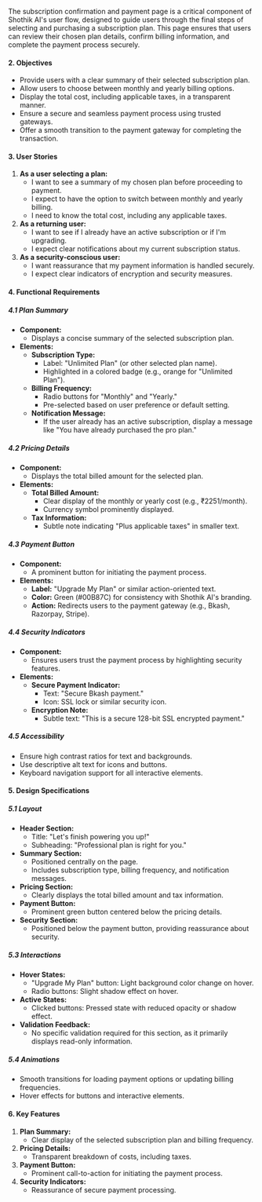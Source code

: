The subscription confirmation and payment page is a critical component of Shothik AI's user flow, designed to guide users through the final steps of selecting and purchasing a subscription plan. This page ensures that users can review their chosen plan details, confirm billing information, and complete the payment process securely.

#### **2. Objectives**

- Provide users with a clear summary of their selected subscription plan.
- Allow users to choose between monthly and yearly billing options.
- Display the total cost, including applicable taxes, in a transparent manner.
- Ensure a secure and seamless payment process using trusted gateways.
- Offer a smooth transition to the payment gateway for completing the transaction.

#### **3. User Stories**

1. **As a user selecting a plan:**
    - I want to see a summary of my chosen plan before proceeding to payment.
    - I expect to have the option to switch between monthly and yearly billing.
    - I need to know the total cost, including any applicable taxes.
2. **As a returning user:**
    - I want to see if I already have an active subscription or if I'm upgrading.
    - I expect clear notifications about my current subscription status.
3. **As a security-conscious user:**
    - I want reassurance that my payment information is handled securely.
    - I expect clear indicators of encryption and security measures.

#### **4. Functional Requirements**

##### **4.1 Plan Summary**

- **Component:**
    - Displays a concise summary of the selected subscription plan.
- **Elements:**
    - **Subscription Type:**
        - Label: "Unlimited Plan" (or other selected plan name).
        - Highlighted in a colored badge (e.g., orange for "Unlimited Plan").
    - **Billing Frequency:**
        - Radio buttons for "Monthly" and "Yearly."
        - Pre-selected based on user preference or default setting.
    - **Notification Message:**
        - If the user already has an active subscription, display a message like "You have already purchased the pro plan."
##### **4.2 Pricing Details**

- **Component:**
    - Displays the total billed amount for the selected plan.
- **Elements:**
    - **Total Billed Amount:**
        - Clear display of the monthly or yearly cost (e.g., ₹2251/month).
        - Currency symbol prominently displayed.
    - **Tax Information:**
        - Subtle note indicating "Plus applicable taxes" in smaller text.

##### **4.3 Payment Button**
- **Component:**
    - A prominent button for initiating the payment process.
- **Elements:**
    - **Label:** "Upgrade My Plan" or similar action-oriented text.
    - **Color:** Green (#00B87C) for consistency with Shothik AI's branding.
    - **Action:** Redirects users to the payment gateway (e.g., Bkash, Razorpay, Stripe).    

##### **4.4 Security Indicators**
- **Component:**
    - Ensures users trust the payment process by highlighting security features.
- **Elements:**
    - **Secure Payment Indicator:**
        - Text: "Secure Bkash payment."
        - Icon: SSL lock or similar security icon.
    - **Encryption Note:**
        - Subtle text: "This is a secure 128-bit SSL encrypted payment."

##### **4.5 Accessibility**
- Ensure high contrast ratios for text and backgrounds.
- Use descriptive alt text for icons and buttons.
- Keyboard navigation support for all interactive elements.

#### **5. Design Specifications**

##### **5.1 Layout**
- **Header Section:**
    - Title: "Let's finish powering you up!"
    - Subheading: "Professional plan is right for you."
- **Summary Section:**
    - Positioned centrally on the page.
    - Includes subscription type, billing frequency, and notification messages.
- **Pricing Section:**
    - Clearly displays the total billed amount and tax information.
- **Payment Button:**
    - Prominent green button centered below the pricing details.
- **Security Section:**
    - Positioned below the payment button, providing reassurance about security.
##### **5.3 Interactions**
- **Hover States:**
    - "Upgrade My Plan" button: Light background color change on hover.
    - Radio buttons: Slight shadow effect on hover.
- **Active States:**
    - Clicked buttons: Pressed state with reduced opacity or shadow effect.
- **Validation Feedback:**
    - No specific validation required for this section, as it primarily displays read-only information.
##### **5.4 Animations**
- Smooth transitions for loading payment options or updating billing frequencies.
- Hover effects for buttons and interactive elements.

#### **6. Key Features**
1. **Plan Summary:**
    - Clear display of the selected subscription plan and billing frequency.
2. **Pricing Details:**
    - Transparent breakdown of costs, including taxes.
3. **Payment Button:**
    - Prominent call-to-action for initiating the payment process.
4. **Security Indicators:**
    - Reassurance of secure payment processing.
